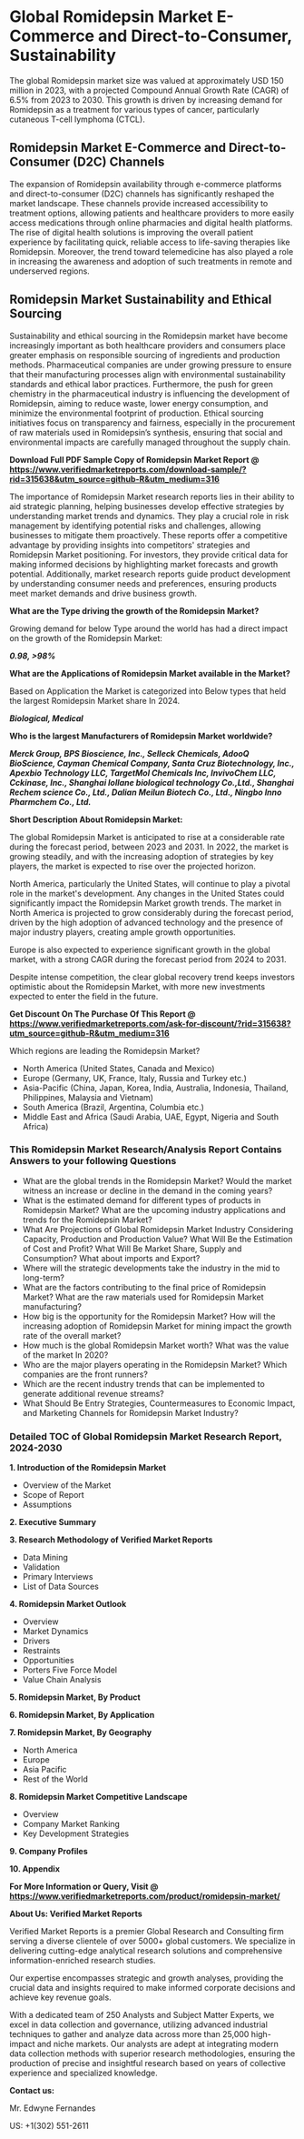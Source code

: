 <h1>Global Romidepsin Market E-Commerce and Direct-to-Consumer, Sustainability</h1><p class=""><p>The global Romidepsin market size was valued at approximately USD 150 million in 2023, with a projected Compound Annual Growth Rate (CAGR) of 6.5% from 2023 to 2030. This growth is driven by increasing demand for Romidepsin as a treatment for various types of cancer, particularly cutaneous T-cell lymphoma (CTCL).</p><h2>Romidepsin Market E-Commerce and Direct-to-Consumer (D2C) Channels</h2><p>The expansion of Romidepsin availability through e-commerce platforms and direct-to-consumer (D2C) channels has significantly reshaped the market landscape. These channels provide increased accessibility to treatment options, allowing patients and healthcare providers to more easily access medications through online pharmacies and digital health platforms. The rise of digital health solutions is improving the overall patient experience by facilitating quick, reliable access to life-saving therapies like Romidepsin. Moreover, the trend toward telemedicine has also played a role in increasing the awareness and adoption of such treatments in remote and underserved regions.</p><h2>Romidepsin Market Sustainability and Ethical Sourcing</h2><p>Sustainability and ethical sourcing in the Romidepsin market have become increasingly important as both healthcare providers and consumers place greater emphasis on responsible sourcing of ingredients and production methods. Pharmaceutical companies are under growing pressure to ensure that their manufacturing processes align with environmental sustainability standards and ethical labor practices. Furthermore, the push for green chemistry in the pharmaceutical industry is influencing the development of Romidepsin, aiming to reduce waste, lower energy consumption, and minimize the environmental footprint of production. Ethical sourcing initiatives focus on transparency and fairness, especially in the procurement of raw materials used in Romidepsin’s synthesis, ensuring that social and environmental impacts are carefully managed throughout the supply chain.</p></p><p class=""><strong>Download Full PDF Sample Copy of Romidepsin Market Report @ <a href="https://www.verifiedmarketreports.com/download-sample/?rid=315638&utm_source=github-R&utm_medium=316" target="_blank">https://www.verifiedmarketreports.com/download-sample/?rid=315638&utm_source=github-R&utm_medium=316</a></strong></p><p>The importance of&nbsp;Romidepsin Market research reports lies in their ability to aid strategic planning, helping businesses develop effective strategies by understanding market trends and dynamics. They play a crucial role in risk management by identifying potential risks and challenges, allowing businesses to mitigate them proactively. These reports offer a competitive advantage by providing insights into competitors' strategies and Romidepsin Market positioning. For investors, they provide critical data for making informed decisions by highlighting market forecasts and growth potential. Additionally, market research reports guide product development by understanding consumer needs and preferences, ensuring products meet market demands and drive business growth.</p><p><strong>What are the&nbsp;Type driving the growth of the Romidepsin Market?</strong></p><p id="" class="">Growing demand for below Type around the world has had a direct impact on the growth of the Romidepsin Market:</p><p class=""><em><strong>0.98, >98%</strong></em></p><p class=""><strong>What are the&nbsp;Applications&nbsp;of Romidepsin Market available in the Market?</strong></p><p id="" class="">Based on Application the Market is categorized into Below types that held the largest Romidepsin Market share In 2024.</p><p class=""><em><strong>Biological, Medical</strong></em></p><p class=""><strong>Who is the largest Manufacturers of Romidepsin Market worldwide?</strong></p><p><em><strong>Merck Group, BPS Bioscience, Inc., Selleck Chemicals, AdooQ BioScience, Cayman Chemical Company, Santa Cruz Biotechnology, Inc., Apexbio Technology LLC, TargetMol Chemicals Inc, InvivoChem LLC, Cckinase, Inc., Shanghai lollane biological technology Co.,Ltd., Shanghai Rechem science Co., Ltd., Dalian Meilun Biotech Co., Ltd., Ningbo Inno Pharmchem Co., Ltd.</strong></em></p><p id="" class=""><strong>Short Description About Romidepsin Market:</strong></p><p>The global Romidepsin Market is anticipated to rise at a considerable rate during the forecast period, between 2023 and 2031. In 2022, the market is growing steadily, and with the increasing adoption of strategies by key players, the market is expected to rise over the projected horizon.</p><p>North America, particularly the United States, will continue to play a pivotal role in the market's development. Any changes in the United States could significantly impact the Romidepsin Market growth trends. The market in North America is projected to grow considerably during the forecast period, driven by the high adoption of advanced technology and the presence of major industry players, creating ample growth opportunities.</p><p>Europe is also expected to experience significant growth in the global market, with a strong CAGR during the forecast period from 2024 to 2031.</p><p>Despite intense competition, the clear global recovery trend keeps investors optimistic about the Romidepsin Market, with more new investments expected to enter the field in the future.</p><p id="" class=""><strong>Get Discount On The Purchase Of This Report @ <a href="https://www.verifiedmarketreports.com/ask-for-discount/?rid=315638?utm_source=github-R&utm_medium=316" target="_blank">https://www.verifiedmarketreports.com/ask-for-discount/?rid=315638?utm_source=github-R&utm_medium=316</a></strong></p><p class="">Which regions are leading the Romidepsin Market?</p><ul><li>North America (United States, Canada and Mexico)</li><li>Europe (Germany, UK, France, Italy, Russia and Turkey etc.)</li><li>Asia-Pacific (China, Japan, Korea, India, Australia, Indonesia, Thailand, Philippines, Malaysia and Vietnam)</li><li>South America (Brazil, Argentina, Columbia etc.)</li><li>Middle East and Africa (Saudi Arabia, UAE, Egypt, Nigeria and South Africa)</li></ul><h3 id="" class="">This Romidepsin Market Research/Analysis Report Contains Answers to your following Questions</h3><ul><li>What are the global trends in the Romidepsin Market? Would the market witness an increase or decline in the demand in the coming years?</li><li>What is the estimated demand for different types of products in Romidepsin Market? What are the upcoming industry applications and trends for the Romidepsin Market?</li><li>What Are Projections of Global Romidepsin Market Industry Considering Capacity, Production and Production Value? What Will Be the Estimation of Cost and Profit? What Will Be Market Share, Supply and Consumption? What about imports and Export?</li><li>Where will the strategic developments take the industry in the mid to long-term?</li><li>What are the factors contributing to the final price of Romidepsin Market? What are the raw materials used for Romidepsin Market manufacturing?</li><li>How big is the opportunity for the Romidepsin Market? How will the increasing adoption of Romidepsin Market for mining impact the growth rate of the overall market?</li><li>How much is the global Romidepsin Market worth? What was the value of the market In 2020?</li><li>Who are the major players operating in the Romidepsin Market? Which companies are the front runners?</li><li>Which are the recent industry trends that can be implemented to generate additional revenue streams?</li><li>What Should Be Entry Strategies, Countermeasures to Economic Impact, and Marketing Channels for Romidepsin Market Industry?</li></ul><h3 id="" class="">Detailed TOC of Global Romidepsin Market Research Report, 2024-2030</h3><p id="" class=""><strong>1. Introduction of the Romidepsin Market</strong></p><ul><li>Overview of the Market</li><li>Scope of Report</li><li>Assumptions</li></ul><p id="" class=""><strong>2. Executive Summary</strong></p><p id="" class=""><strong>3. Research Methodology of Verified Market Reports</strong></p><ul><li>Data Mining</li><li>Validation</li><li>Primary Interviews</li><li>List of Data Sources</li></ul><p id="" class=""><strong>4. Romidepsin Market Outlook</strong></p><ul><li>Overview</li><li>Market Dynamics</li><li>Drivers</li><li>Restraints</li><li>Opportunities</li><li>Porters Five Force Model</li><li>Value Chain Analysis</li></ul><p id="" class=""><strong>5. Romidepsin Market, By Product</strong></p><p id="" class=""><strong>6. Romidepsin Market, By Application</strong></p><p id="" class=""><strong>7. Romidepsin Market, By Geography</strong></p><ul><li>North America</li><li>Europe</li><li>Asia Pacific</li><li>Rest of the World</li></ul><p id="" class=""><strong>8. Romidepsin Market Competitive Landscape</strong></p><ul><li>Overview</li><li>Company Market Ranking</li><li>Key Development Strategies</li></ul><p id="" class=""><strong>9. Company Profiles</strong></p><p id="" class=""><strong>10. Appendix</strong></p><p id="" class=""><strong>For More Information or Query, Visit @ <a href="https://www.verifiedmarketreports.com/product/romidepsin-market/" target="_blank">https://www.verifiedmarketreports.com/product/romidepsin-market/</a></strong></p><p id="" class=""><strong>About Us: Verified Market Reports</strong></p><p id="" class="">Verified Market Reports is a premier Global Research and Consulting firm serving a diverse clientele of over 5000+ global customers. We specialize in delivering cutting-edge analytical research solutions and comprehensive information-enriched research studies.</p><p id="" class="">Our expertise encompasses strategic and growth analyses, providing the crucial data and insights required to make informed corporate decisions and achieve key revenue goals.</p><p id="" class="">With a dedicated team of 250 Analysts and Subject Matter Experts, we excel in data collection and governance, utilizing advanced industrial techniques to gather and analyze data across more than 25,000 high-impact and niche markets. Our analysts are adept at integrating modern data collection methods with superior research methodologies, ensuring the production of precise and insightful research based on years of collective experience and specialized knowledge.</p><p id="" class=""><strong>Contact us:</strong></p><p id="" class="">Mr. Edwyne Fernandes</p><p id="" class="">US: +1(302) 551-2611</p>